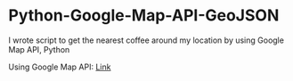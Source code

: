 # Python-Google-Map-API-GeoJSON

I wrote script to get the nearest coffee around my location by using Google Map API, Python

Using Google Map API: <a href="https://developers.google.com/places/web-service/">Link</a>
